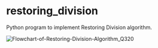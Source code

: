 # restoring_division
Python program to implement Restoring Division algorithm.

![Flowchart-of-Restoring-Division-Algorithm_Q320](https://user-images.githubusercontent.com/42897452/81185561-5ed15200-8fcf-11ea-8bc0-9bcb00f91ff3.jpg)
